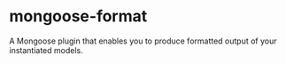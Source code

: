 mongoose-format
===============

A Mongoose plugin that enables you to produce formatted output of your instantiated models.